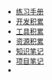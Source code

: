 <!--
 * @Description: 
 * @Date: 2019-08-05 11:57:02
 * @LastEditors  : phoebus
 * @LastEditTime : 2020-01-20 14:51:19
 -->
<!-- * [全部目录](/)-->
* [练习手册](练习手册/)
* [开发积累](/开发积累/)
* [工具积累](/工具积累/)
* [资源积累](/资源积累/)
* [知识笔记](/知识笔记/)
* [项目笔记](/项目笔记/)
* []()